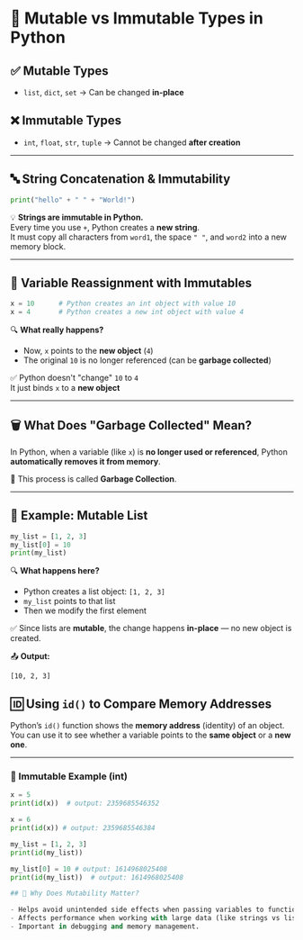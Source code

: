 # 🔄 Mutable vs Immutable Types in Python

## ✅ Mutable Types
- `list`, `dict`, `set` → Can be changed **in-place**

## ❌ Immutable Types
- `int`, `float`, `str`, `tuple` → Cannot be changed **after creation**

---

## 🔤 String Concatenation & Immutability

```python
print("hello" + " " + "World!")
```

💡 **Strings are immutable in Python.**  
Every time you use `+`, Python creates a **new string**.  
It must copy all characters from `word1`, the space `" "`, and `word2` into a new memory block.

---

## 🧠 Variable Reassignment with Immutables

```python
x = 10      # Python creates an int object with value 10
x = 4       # Python creates a new int object with value 4
```

🔍 **What really happens?**
- Now, `x` points to the **new object** (`4`)
- The original `10` is no longer referenced (can be **garbage collected**)

✅ Python doesn't "change" `10` to `4`  
It just binds `x` to a **new object**

---

## 🗑️ What Does "Garbage Collected" Mean?

In Python, when a variable (like `x`) is **no longer used or referenced**, Python **automatically removes it from memory**.

📌 This process is called **Garbage Collection**.

---

## 🔁 Example: Mutable List

```python
my_list = [1, 2, 3]
my_list[0] = 10
print(my_list)
```

🔍 **What happens here?**
- Python creates a list object: `[1, 2, 3]`
- `my_list` points to that list
- Then we modify the first element

✅ Since lists are **mutable**, the change happens **in-place** — no new object is created.

📤 **Output:**
```
[10, 2, 3]
```

## 🆔 Using `id()` to Compare Memory Addresses

Python’s `id()` function shows the **memory address** (identity) of an object.  
You can use it to see whether a variable points to the **same object** or a **new one**.

---

### 🔸 Immutable Example (int)

```python
x = 5
print(id(x))  # output: 2359685546352

x = 6
print(id(x)) # output: 2359685546384

my_list = [1, 2, 3]
print(id(my_list))

my_list[0] = 10 # output: 1614968025408
print(id(my_list))  # output: 1614968025408

## 🧠 Why Does Mutability Matter?

- Helps avoid unintended side effects when passing variables to functions.
- Affects performance when working with large data (like strings vs lists).
- Important in debugging and memory management.
